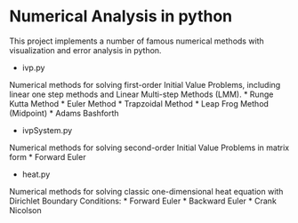 # Numerical Analysis in python
This project implements a number of famous numerical methods with visualization and error analysis in python.

* ivp.py  

Numerical methods for solving first-order Initial Value Problems, including linear one step methods and Linear Multi-step Methods (LMM).
	* Runge Kutta Method
	* Euler Method
	* Trapzoidal Method
	* Leap Frog Method (Midpoint)
	* Adams Bashforth

* ivpSystem.py  

Numerical methods for solving second-order Initial Value Problems in matrix form
	* Forward Euler

* heat.py  

Numerical methods for solving classic one-dimensional heat equation with Dirichlet Boundary Conditions:
	* Forward Euler
	* Backward Euler
	* Crank Nicolson
